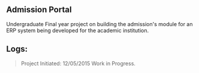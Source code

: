 Admission Portal
------------------

Undergraduate Final year project on building the admission's module for an ERP system being developed for the academic institution.

Logs:
-----
> Project Initiated: 12/05/2015
> Work in Progress.